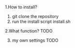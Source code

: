 1.How to install?
  1) git clone the repository
  2) run the install script install.sh 


2.What function?
TODO

3. my own settings
TODO

